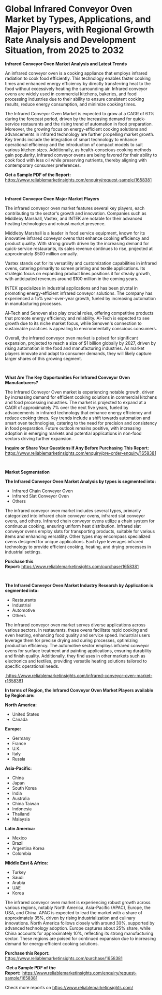 <p><h1>Global Infrared Conveyor Oven Market by Types, Applications, and Major Players, with Regional Growth Rate Analysis and Development Situation, from 2025 to 2032</h1></p><p><strong>Infrared Conveyor Oven Market Analysis and Latest Trends</strong></p>
<p><p>An infrared conveyor oven is a cooking appliance that employs infrared radiation to cook food efficiently. This technology enables faster cooking times and enhanced energy efficiency by directly transferring heat to the food without excessively heating the surrounding air. Infrared conveyor ovens are widely used in commercial kitchens, bakeries, and food processing industries due to their ability to ensure consistent cooking results, reduce energy consumption, and minimize cooking times.</p><p>The Infrared Conveyor Oven Market is expected to grow at a CAGR of 6.1% during the forecast period, driven by the increasing demand for quick-service restaurants and the rising trend of automation in food preparation. Moreover, the growing focus on energy-efficient cooking solutions and advancements in infrared technology are further propelling market growth. Key trends include the integration of smart technology to enhance operational efficiency and the introduction of compact models to suit various kitchen sizes. Additionally, as health-conscious cooking methods gain popularity, infrared conveyor ovens are being favored for their ability to cook food with less oil while preserving nutrients, thereby aligning with contemporary consumer preferences.</p></p>
<p><strong>Get a Sample PDF of the Report:&nbsp;</strong> <a href="https://www.reliablemarketinsights.com/enquiry/request-sample/1658381?utm_campaign=2133&utm_medium=2&utm_source=Github&utm_content=ia&utm_term=08042025&utm_id=infrared-conveyor-oven">https://www.reliablemarketinsights.com/enquiry/request-sample/1658381</a></p>
<p>&nbsp;</p>
<p><strong>Infrared Conveyor Oven Major Market Players</strong></p>
<p><p>The infrared conveyor oven market features several key players, each contributing to the sector's growth and innovation. Companies such as Middleby Marshall, Vastex, and INTEK are notable for their advanced heating technologies and robust market presence.</p><p>Middleby Marshall is a leader in food service equipment, known for its innovative infrared conveyor ovens that enhance cooking efficiency and product quality. With strong growth driven by the increasing demand for quick-service restaurants, its sales revenue continues to rise, projected at approximately $500 million annually.</p><p>Vastex stands out for its versatility and customization capabilities in infrared ovens, catering primarily to screen printing and textile applications. Its strategic focus on expanding product lines positions it for steady growth, with anticipated revenues around $100 million in the coming years.</p><p>INTEK specializes in industrial applications and has been pivotal in promoting energy-efficient infrared conveyor solutions. The company has experienced a 15% year-over-year growth, fueled by increasing automation in manufacturing processes.</p><p>Al-Tech and Senoven also play crucial roles, offering competitive products that promote energy efficiency and reliability. Al-Tech is expected to see growth due to its niche market focus, while Senoven's connection to sustainable practices is appealing to environmentally conscious consumers.</p><p>Overall, the infrared conveyor oven market is poised for significant expansion, projected to reach a size of $1 billion globally by 2027, driven by rising automation in the food and manufacturing industries. As market players innovate and adapt to consumer demands, they will likely capture larger shares of this growing segment.</p></p>
<p>&nbsp;</p>
<p><strong>What Are The Key Opportunities For Infrared Conveyor Oven Manufacturers?</strong></p>
<p><p>The Infrared Conveyor Oven market is experiencing notable growth, driven by increasing demand for efficient cooking solutions in commercial kitchens and food processing industries. The market is projected to expand at a CAGR of approximately 7% over the next five years, fueled by advancements in infrared technology that enhance energy efficiency and reduce cooking times. Key trends include a shift towards automation and smart oven technologies, catering to the need for precision and consistency in food preparation. Future outlook remains positive, with increasing adoption in emerging markets and potential applications in non-food sectors driving further expansion.</p></p>
<p><strong>Inquire or Share Your Questions If Any Before Purchasing This Report:</strong> <a href="https://www.reliablemarketinsights.com/enquiry/pre-order-enquiry/1658381?utm_campaign=2133&utm_medium=2&utm_source=Github&utm_content=ia&utm_term=08042025&utm_id=infrared-conveyor-oven">https://www.reliablemarketinsights.com/enquiry/pre-order-enquiry/1658381</a></p>
<p>&nbsp;</p>
<p><strong>Market Segmentation</strong></p>
<p><strong>The Infrared Conveyor Oven Market Analysis by types is segmented into:</strong></p>
<p><ul><li>Infrared Chain Conveyor Oven</li><li>Infrared Slat Conveyor Oven</li><li>Others</li></ul></p>
<p><p>The infrared conveyor oven market includes several types, primarily categorized into infrared chain conveyor ovens, infrared slat conveyor ovens, and others. Infrared chain conveyor ovens utilize a chain system for continuous cooking, ensuring uniform heat distribution. Infrared slat conveyor ovens employ slats for transporting products, suitable for various items and enhancing versatility. Other types may encompass specialized ovens designed for unique applications. Each type leverages infrared technology to provide efficient cooking, heating, and drying processes in industrial settings.</p></p>
<p><strong>Purchase this Report:&nbsp;</strong><a href="https://www.reliablemarketinsights.com/purchase/1658381?utm_campaign=2133&utm_medium=2&utm_source=Github&utm_content=ia&utm_term=08042025&utm_id=infrared-conveyor-oven">https://www.reliablemarketinsights.com/purchase/1658381</a></p>
<p>&nbsp;</p>
<p><strong>The Infrared Conveyor Oven Market Industry Research by Application is segmented into:</strong></p>
<p><ul><li>Restaurants</li><li>Industrial</li><li>Automotive</li><li>Others</li></ul></p>
<p><p>The infrared conveyor oven market serves diverse applications across various sectors. In restaurants, these ovens facilitate rapid cooking and even heating, enhancing food quality and service speed. Industrial users leverage them for precise drying and curing processes, optimizing production efficiency. The automotive sector employs infrared conveyor ovens for surface treatment and painting applications, ensuring durability and finish quality. Additionally, they find uses in other markets such as electronics and textiles, providing versatile heating solutions tailored to specific operational needs.</p></p>
<p><a href="https://www.reliablemarketinsights.com/infrared-conveyor-oven-market-r1658381?utm_campaign=2133&utm_medium=2&utm_source=Github&utm_content=ia&utm_term=08042025&utm_id=infrared-conveyor-oven">&nbsp;https://www.reliablemarketinsights.com/infrared-conveyor-oven-market-r1658381</a></p>
<p><strong>In terms of Region, the Infrared Conveyor Oven Market Players available by Region are:</strong></p>
<p>
    <p> <strong> North America: </strong>
        <ul>
            <li>United States</li>
            <li>Canada</li>
        </ul>
        </p> 
    <p> <strong> Europe: </strong>
        <ul>
            <li>Germany</li>
            <li>France</li>
            <li>U.K.</li>
            <li>Italy</li>
            <li>Russia</li>
        </ul>
        </p> 
    <p> <strong> Asia-Pacific: </strong>
        <ul>
            <li>China</li>
            <li>Japan</li>
            <li>South Korea</li>
            <li>India</li>
            <li>Australia</li>
            <li>China Taiwan</li>
            <li>Indonesia</li>
            <li>Thailand</li>
            <li>Malaysia</li>
        </ul>
        </p> 
    <p> <strong> Latin America: </strong>
        <ul>
            <li>Mexico</li>
            <li>Brazil</li>
            <li>Argentina Korea</li>
            <li>Colombia</li>
        </ul>
        </p> 
    <p> <strong> Middle East & Africa: </strong>
        <ul>
            <li>Turkey</li>
            <li>Saudi</li>
            <li>Arabia</li>
            <li>UAE</li>
            <li>Korea</li>
        </ul>
    </p>
    </p>
<p><p>The infrared conveyor oven market is experiencing robust growth across various regions, notably North America, Asia-Pacific (APAC), Europe, the USA, and China. APAC is expected to lead the market with a share of approximately 35%, driven by rising industrialization and culinary innovations. North America follows closely with around 30%, supported by advanced technology adoption. Europe captures about 25% share, while China accounts for approximately 10%, reflecting its strong manufacturing sector. These regions are poised for continued expansion due to increasing demand for energy-efficient cooking solutions.</p></p>
<p><strong>Purchase this Report: </strong><a href="https://www.reliablemarketinsights.com/purchase/1658381?utm_campaign=2133&utm_medium=2&utm_source=Github&utm_content=ia&utm_term=08042025&utm_id=infrared-conveyor-oven">https://www.reliablemarketinsights.com/purchase/1658381</a></p>
<p>&nbsp;<strong>Get a Sample PDF of the Report:&nbsp;&nbsp;</strong><a href="https://www.reliablemarketinsights.com/enquiry/request-sample/1658381?utm_campaign=2133&utm_medium=2&utm_source=Github&utm_content=ia&utm_term=08042025&utm_id=infrared-conveyor-oven">https://www.reliablemarketinsights.com/enquiry/request-sample/1658381</a></p>
<p><strong></strong></p>
<p>Check more reports on <a href="https://www.reliablemarketinsights.com/?utm_campaign=2133&utm_medium=2&utm_source=Github&utm_content=ia&utm_term=08042025&utm_id=infrared-conveyor-oven">https://www.reliablemarketinsights.com/</a></p>